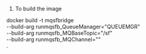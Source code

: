 

1. To build the image

docker build -t mqsfbridge \
--build-arg runmqsfb_QueueManager="QUEUEMGR" \
--build-arg runmqsfb_MQBaseTopic="/sf" \
--build-arg runmqsfb_MQChannel="" \
.
